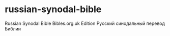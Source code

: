 # russian-synodal-bible
Russian Synodal Bible Bibles.org.uk Edition Русский синодальный перевод Библии
